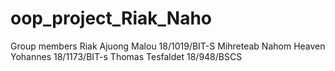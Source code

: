 # oop_project_Riak_Naho
Group members
Riak Ajuong Malou 18/1019/BIT-S
Mihreteab Nahom 
Heaven Yohannes   18/1173/BIT-s
Thomas Tesfaldet 18/948/BSCS
